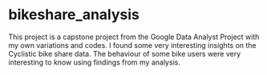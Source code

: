 # bikeshare_analysis
This project is a capstone project from the Google Data Analyst Project with my own variations and codes.
I found some very interesting insights on the Cyclistic bike share data.
The behaviour of some bike users were very interesting to know using findings from my analysis.
